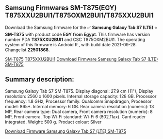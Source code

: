 <h2>Samsung Firmwares SM-T875(EGY) T875XXU2BUI1/T875OXM2BUI1/T875XXU2BUI1</h2>
Download the Samsung firmware for the ✅ <strong>Samsung Galaxy Tab S7 (LTE) </strong> ⭐ <strong>SM-T875</strong> with product code <strong>EGY</strong> <strong> from Egypt</strong>. This firmware has version number PDA <strong>T875XXU2BUI1</strong> and CSC T875OXM2BUI1. The operating system of this firmware is Android R , with build date 2021-09-28. Changelist <strong>22501868</strong>.


[SM-T875](https://samfirm.shop/samsung/model/SM-T875)
[T875XXU2BUI1](https://samfirm.shop/samsung/pda/T875XXU2BUI1)
[Download Firmware Samsung Galaxy Tab S7 (LTE) SM-T875](https://samfirm.shop/samsung/firmware/461272)
<h2>Summary description:</h2>
<p>Samsung Galaxy Tab S7 SM-T875. Display diagonal: 27.9 cm (11"), Display resolution: 2560 x 1600 pixels. Internal storage capacity: 128 GB. Processor frequency: 1.8 GHz, Processor family: Qualcomm Snapdragon, Processor model: 865+. Internal memory: 6 GB. Rear camera resolution (numeric): 13 MP, Rear camera type: Dual camera, Front camera resolution (numeric): 8 MP, Front camera. Top Wi-Fi standard: Wi-Fi 6 (802.11ax). Card reader integrated. Weight: 500 g. Product colour: Silver</p>


[Download Firmware Samsung Galaxy Tab S7 (LTE) SM-T875](https://samfirm.shop/samsung/firmware/461272)
